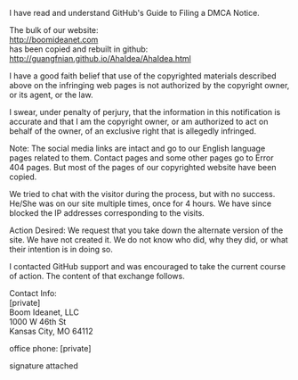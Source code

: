I have read and understand GitHub's Guide to Filing a DMCA Notice.

The bulk of our website:  
http://boomideanet.com  
has been copied and rebuilt in github:  
http://guangfnian.github.io/AhaIdea/AhaIdea.html

I have a good faith belief that use of the copyrighted materials described
above on the infringing web pages is not authorized by the copyright owner,
or its agent, or the law.

I swear, under penalty of perjury, that the information in this
notification is accurate and that I am the copyright owner, or am
authorized to act on behalf of the owner, of an exclusive right that is
allegedly infringed.

Note: The social media links are intact and go to our English language
pages related to them. Contact pages and some other pages go to Error 404
pages. But most of the pages of our copyrighted website have been copied.

We tried to chat with the visitor during the process, but with no success.
He/She was on our site multiple times, once for 4 hours. We have since
blocked the IP addresses corresponding to the visits.

Action Desired: We request that you take down the alternate version of the
site. We have not created it. We do not know who did, why they did, or what
their intention is in doing so.

I contacted GitHub support and was encouraged to take the current course of
action. The content of that exchange follows.

Contact Info:  
[private]  
Boom Ideanet, LLC  
1000 W 46th St  
Kansas City, MO 64112

office phone: [private]

signature attached


